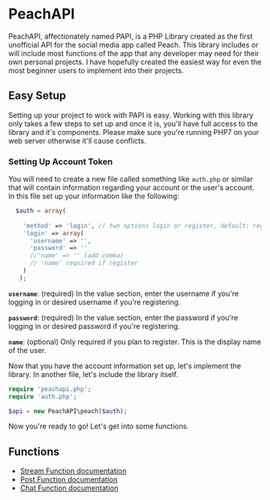 # PeachAPI

PeachAPI, affectionately named PAPI, is a PHP Library created as the first unofficial API for the social media app called Peach. This library includes or will include most functions of the app that any developer may need for their own personal projects. I have hopefully created the easiest way for even the most beginner users to implement into their projects.

## Easy Setup

Setting up your project to work with PAPI is easy. Working with this library only takes a few steps to set up and once it is, you'll have full access to the library and it's components. Please make sure you're running PHP7 on your web server otherwise it'll cause conflicts.

### Setting Up Account Token

You will need to create a new file called something like `auth.php` or similar that will contain information regarding your account or the user's account. In this file set up your information like the following:

```php
  $auth = array(
  
    'method' => 'login', // two options login or register, default: register
    'login' => array(
      'username' => '',
      'password' => ''
      //'name' => '' (add comma)
      // 'name' required if register
    )
   );
```

**`username`**: (required) In the value section, enter the username if you're logging in or desired username if you're registering.

**`password`**: (required) In the value section, enter the password if you're logging in or desired password if you're registering.

**`name`**: (optional) Only required if you plan to register. This is the display name of the user.

Now that you have the account information set up, let's implement the library. In another file, let's include the library itself.

```php
require 'peachapi.php';
require 'auth.php';

$api = new PeachAPI\peach($auth);
```

Now you're ready to go! Let's get into some functions.

## Functions

* [Stream Function documentation](https://github.com/MaxwellNewberry/PeachAPI/wiki/Stream-Functions)
* [Post Function documentation](https://github.com/MaxwellNewberry/PeachAPI/wiki/Post-Functions)
* [Chat Function documentation](https://github.com/MaxwellNewberry/PeachAPI/wiki/Chat-Functions)

